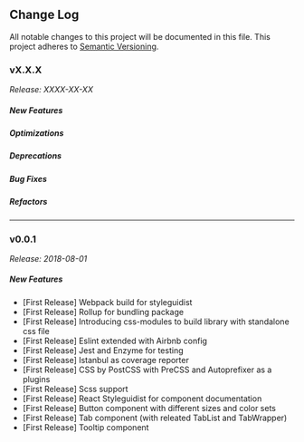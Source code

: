 ## Change Log
All notable changes to this project will be documented in this file.
This project adheres to [Semantic Versioning](http://semver.org/).
### vX.X.X
_Release: XXXX-XX-XX_
##### New Features
##### Optimizations
##### Deprecations
##### Bug Fixes
##### Refactors

----
### v0.0.1
_Release: 2018-08-01_

##### New Features
* [First Release] Webpack build for styleguidist
* [First Release] Rollup for bundling package
* [First Release] Introducing css-modules to build library with standalone css file 
* [First Release] Eslint extended with Airbnb config
* [First Release] Jest and Enzyme for testing
* [First Release] Istanbul as coverage reporter
* [First Release] CSS by PostCSS with PreCSS and Autoprefixer as a plugins
* [First Release] Scss support
* [First Release] React Styleguidist for component documentation
* [First Release] Button component with different sizes and color sets
* [First Release] Tab component (with releated TabList and TabWrapper)
* [First Release] Tooltip component
